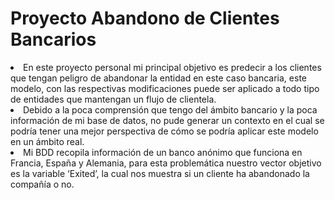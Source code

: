 # Proyecto Abandono de Clientes Bancarios
<li> En este proyecto personal mi principal objetivo es predecir a los clientes que tengan peligro de abandonar la entidad en este caso bancaria, este modelo, con las respectivas modificaciones puede ser aplicado a todo tipo de entidades que mantengan un flujo de clientela. </li>
<li> Debido a la poca comprensión que tengo del ámbito bancario y la poca información de mi base de datos, no pude generar un contexto en el cual se podría tener una mejor perspectiva de cómo se podría aplicar este modelo en un ámbito real. </li> 
<li> Mi BDD recopila información de un banco anónimo que funciona en Francia, España y Alemania, para esta problemática nuestro vector objetivo es la variable ‘Exited’, la cual nos muestra si un cliente ha abandonado la compañía o no. </li>
